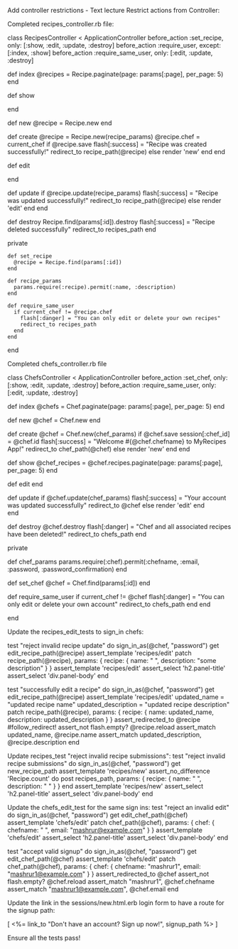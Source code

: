 Add controller restrictions - Text lecture
Restrict actions from Controller:

Completed recipes_controller.rb file:

class RecipesController < ApplicationController
  before_action :set_recipe, only: [:show, :edit, :update, :destroy]
  before_action :require_user, except: [:index, :show]
  before_action :require_same_user, only: [:edit, :update, :destroy]
  
  def index
    @recipes = Recipe.paginate(page: params[:page], per_page: 5)
  end
  
  def show
    
  end
  
  def new
    @recipe = Recipe.new
  end
  
  def create
    @recipe = Recipe.new(recipe_params)
    @recipe.chef = current_chef
    if @recipe.save
      flash[:success] = "Recipe was created successfully!"
      redirect_to recipe_path(@recipe)
    else
      render 'new'
    end
  end
  
  def edit
    
  end
  
  def update
    if @recipe.update(recipe_params)
      flash[:success] = "Recipe was updated successfully!"
      redirect_to recipe_path(@recipe)
    else
      render 'edit'
    end
  end
  
  def destroy
    Recipe.find(params[:id]).destroy
    flash[:success] = "Recipe deleted successfully"
    redirect_to recipes_path
  end
  
  private
  
    def set_recipe
      @recipe = Recipe.find(params[:id])
    end
  
    def recipe_params
      params.require(:recipe).permit(:name, :description)
    end
    
    def require_same_user
      if current_chef != @recipe.chef
        flash[:danger] = "You can only edit or delete your own recipes"
        redirect_to recipes_path
      end  
    end
end

Completed chefs_controller.rb file

class ChefsController < ApplicationController
  before_action :set_chef, only: [:show, :edit, :update, :destroy]
  before_action :require_same_user, only: [:edit, :update, :destroy]
  
  def index
    @chefs = Chef.paginate(page: params[:page], per_page: 5)
  end
  
  def new
    @chef = Chef.new
  end
  
  def create
    @chef = Chef.new(chef_params)
    if @chef.save
      session[:chef_id] = @chef.id
      flash[:success] = "Welcome #{@chef.chefname} to MyRecipes App!"
      redirect_to chef_path(@chef)
    else
      render 'new'
    end
  end
  
  def show
    @chef_recipes = @chef.recipes.paginate(page: params[:page], per_page: 5)
  end
  
  def edit
  end
  
  def update
    if @chef.update(chef_params)
      flash[:success] = "Your account was updated successfully"
      redirect_to @chef
    else
      render 'edit'
    end  
  end
  
  def destroy
    @chef.destroy
    flash[:danger] = "Chef and all associated recipes have been deleted!"
    redirect_to chefs_path
  end
  
  private
  
  def chef_params
    params.require(:chef).permit(:chefname, :email, :password, 
                                            :password_confirmation)
  end
  
  def set_chef
    @chef = Chef.find(params[:id])
  end
  
  def require_same_user
    if current_chef != @chef
      flash[:danger] = "You can only edit or delete your own account"
      redirect_to chefs_path
    end
  end
  
end

Update the recipes_edit_tests to sign_in chefs:

  test "reject invalid recipe update" do
    sign_in_as(@chef, "password")
    get edit_recipe_path(@recipe)
    assert_template 'recipes/edit'
    patch recipe_path(@recipe), params: { recipe: { name: " ", 
                                description: "some description" } } 
    assert_template 'recipes/edit'
    assert_select 'h2.panel-title'
    assert_select 'div.panel-body'
  end
  
  test "successfully edit a recipe" do
    sign_in_as(@chef, "password")
    get edit_recipe_path(@recipe)
    assert_template 'recipes/edit'
    updated_name = "updated recipe name"
    updated_description = "updated recipe description"
    patch recipe_path(@recipe), params: { recipe: { name: updated_name, 
                                description: updated_description } }
    assert_redirected_to @recipe
    #follow_redirect!
    assert_not flash.empty?
    @recipe.reload
    assert_match updated_name, @recipe.name
    assert_match updated_description, @recipe.description
  end

Update recipes_test "reject invalid recipe submissions":
  test "reject invalid recipe submissions" do
    sign_in_as(@chef, "password")
    get new_recipe_path
    assert_template 'recipes/new'
    assert_no_difference 'Recipe.count' do
      post recipes_path, params: { recipe: { name: " ", 
                                          description: " " } }
    end
    assert_template 'recipes/new'
    assert_select 'h2.panel-title'
    assert_select 'div.panel-body'
  end

Update the chefs_edit_test for the same sign ins:
  test "reject an invalid edit" do
    sign_in_as(@chef, "password")
    get edit_chef_path(@chef)
    assert_template 'chefs/edit'
    patch chef_path(@chef), params: { chef: { chefname: " ", 
                                    email: "mashrur@example.com" } }
    assert_template 'chefs/edit'
    assert_select 'h2.panel-title'
    assert_select 'div.panel-body'
  end
  
  test "accept valid signup" do
    sign_in_as(@chef, "password")
    get edit_chef_path(@chef)
    assert_template 'chefs/edit'
    patch chef_path(@chef), params: { chef: { chefname: "mashrur1", 
                                  email: "mashrur1@example.com" } }
    assert_redirected_to @chef
    assert_not flash.empty?
    @chef.reload
    assert_match "mashrur1", @chef.chefname
    assert_match "mashrur1@example.com", @chef.email
  end

Update the link in the sessions/new.html.erb login form to have a route for the signup path:
<div class="center colormatch">
  [ <%= link_to "Don't have an account? Sign up now!", signup_path %> ]
</div>

Ensure all the tests pass!
